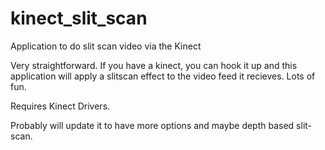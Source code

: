 kinect_slit_scan
================

Application to do slit scan video via the Kinect

Very straightforward. If you have a kinect, you can hook it up and this application will apply a slitscan effect
to the video feed it recieves. Lots of fun. 

Requires Kinect Drivers.

Probably will update it to have more options and maybe depth based slit-scan.
